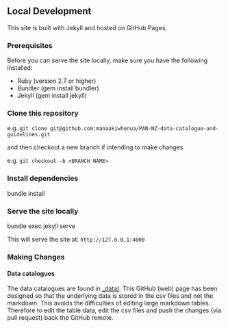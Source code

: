 ## Local Development 
This site is built with Jekyll and hosted on GitHub Pages.


### Prerequisites

Before you can serve the site locally, make sure you have the following installed:


* Ruby (version 2.7 or higher)
* Bundler (gem install bundler)
* Jekyll (gem install jekyll)


### Clone this repository 
e.g. 
`git clone git@github.com:manaakiwhenua/PAN-NZ-data-catalogue-and-guidelines.git`

and then checkout a new branch if intending to make changes

e.g. 
`git checkout -b <BRANCH NAME>`


### Install dependencies
bundle install

### Serve the site locally
bundle exec jekyll serve

This will serve the site at:
`http://127.0.0.1:4000`


### Making Changes

#### Data catalogues
The data catalogues are found in [_data/](_data). This GitHub
(web) page has been designed so that the underlying data is stored
in the csv files and not the markdown. This avoids the difficulties
of editing large markdown tables. Therefore to edit the table data, 
edit the csv files and push the changes (via pull request) back
the GitHub remote. 



